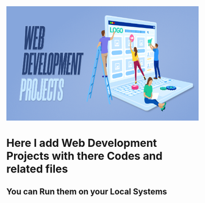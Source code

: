 <img src="web_dev_projects.jpg"  height="300px" width="100%"/>
<h1> Here I add Web Development Projects with there Codes and related files </h1>
<h2> You can Run them on your Local Systems </h2>

